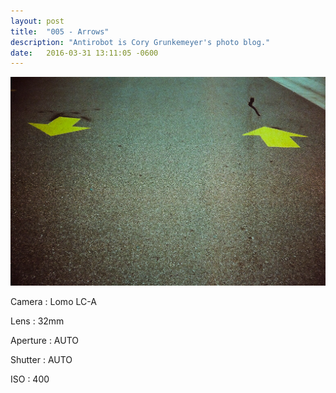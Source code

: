 ```yaml
---
layout: post
title:  "005 - Arrows"
description: "Antirobot is Cory Grunkemeyer's photo blog."
date:   2016-03-31 13:11:05 -0600
---
```


![005 - Arrows](/photos/005.jpg)

Camera
: Lomo LC-A

Lens
: 32mm

Aperture
: AUTO

Shutter
: AUTO

ISO
: 400
